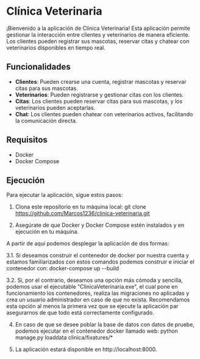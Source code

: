 # Clínica Veterinaria

¡Bienvenido a la aplicación de Clínica Veterinaria! Esta aplicación permite gestionar la interacción entre clientes y veterinarios de manera eficiente. Los clientes pueden registrar sus mascotas, reservar citas y chatear con veterinarios disponibles en tiempo real.

## Funcionalidades

- **Clientes**: Pueden crearse una cuenta, registrar mascotas y reservar citas para sus mascotas.
- **Veterinarios**: Pueden registrarse y gestionar citas con los clientes.
- **Citas**: Los clientes pueden reservar citas para sus mascotas, y los veterinarios pueden aceptarlas.
- **Chat**: Los clientes pueden chatear con veterinarios activos, facilitando la comunicación directa.

## Requisitos

- Docker
- Docker Compose

## Ejecución

Para ejecutar la aplicación, sigue estos pasos:

1. Clona este repositorio en tu máquina local:
    git clone https://github.com/Marcos1236/clinica-veterinaria.git

2. Asegúrate de que Docker y Docker Compose estén instalados y en ejecución en tu máquina.

A partir de aquí podemos desplegar la aplicación de dos formas:

3.1. Si deseamos construir el contenedor de docker por nuestra cuenta y estamos familiarizados con estos comandos podemos construir e iniciar el contenedor con:
    docker-compose up --build

3.2. Si, por el contrario, deseamos una opción más cómoda y sencilla, podemos usar el ejecutable "ClinicaVeterinaria.exe", el cual pone en funcionamiento los contenedores, realiza
    las migraciones no aplicadas y crea un usuario administrador en caso de que no exista. Recomendamos esta opción al menos la primera vez que se ejecute la aplicación par asegurarnos
    de que todo está correctamente configurado.

4. En caso de que se desee poblar la base de datos con datos de pruebe, podemos ejecutar en el contenedor docker llamado web: 
    python manage.py loaddata clinica/fixatures/*

5. La aplicación estará disponible en http://localhost:8000.
